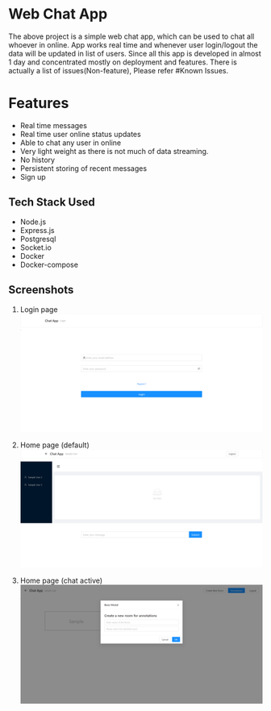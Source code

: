 # Web Chat App

The above project is a simple web chat app, which can be used to chat all whoever in online. App works real time and whenever user login/logout the data will be updated in list of users. Since all this app is developed in almost 1 day and concentrated mostly on deployment and features. There is actually a list of issues(Non-feature), Please refer #Known Issues.

# Features

- Real time messages
- Real time user online status updates
- Able to chat any user in online
- Very light weight as there is not much of data streaming.
- No history
- Persistent storing of recent messages
- Sign up

## Tech Stack Used

- Node.js
- Express.js
- Postgresql
- Socket.io
- Docker
- Docker-compose

## Screenshots

1. Login page
![Login page](https://github.com/isandeep4/node-chat-app/blob/master/login-page.png?raw=true)

2. Home page (default)
![Home page (default)](https://github.com/isandeep4/node-chat-app/blob/master/home-blank.png?raw=true)

4. Home page (chat active)
![Home page (chat active)](https://github.com/isandeep4/node-chat-app/blob/master/annotations-rooms-creation.png?raw=true)

